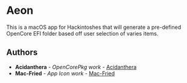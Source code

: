 # Aeon

This is a macOS app for Hackintoshes that will generate a pre-defined OpenCore EFI folder based off user selection of varies items.

## Authors

* **Acidanthera** - *OpenCorePkg work* - [Acidanthera](https://github.com/acidanthera)
* **Mac-Fried** - *App Icon work* - [Mac-Fried](https://discord.gg/YBkwP6)
